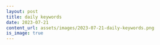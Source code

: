 ```yaml
---
layout: post
title: daily keywords
date: 2023-07-21
content_url: assets/images/2023-07-21-daily-keywords.png
is_image: true
---
```

